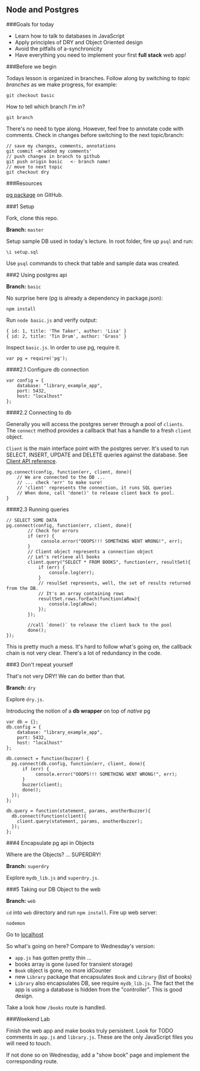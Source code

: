 
## Node and Postgres

###Goals for today

- Learn how to talk to databases in JavaScript
- Apply principles of DRY and Object Oriented design
- Avoid the pitfalls of a-synchronicity 
- Have everything you need to implement your first **full stack** web app!

###Before we begin

Todays lesson is organized in branches. Follow along by switching to *topic branches* as we make progress, for example:

	git checkout basic

How to tell which branch I'm in?

	git branch
	
There's no need to type along. However, feel free to annotate code with comments. Check in changes before switching to the next topic/branch:

	// save my changes, comments, annotations
	git commit -m'added my comments'
	// push changes in branch to github
	git push origin basic   <- branch name!
	// move to next topic
	git checkout dry 

###Resources

[pg package](https://github.com/brianc/node-postgres) on GitHub.

###1 Setup 

Fork, clone this repo.

**Branch:** `master`
 
Setup sample DB used in today's lecture. In root folder, fire up `psql` and run:

	\i setup.sql

Use `psql` commands to check that table and sample data was created.
	
###2 Using postgres api

**Branch:** `basic`

No surprise here (pg is already a dependency in package.json):

	npm install

Run `node basic.js` and verify output:

```
{ id: 1, title: 'The Taker', author: 'Lisa' }
{ id: 2, title: 'Tin Drum', author: 'Grass' }
```

Inspect `basic.js`. In order to use pg, require it.

	var pg = require('pg');

####2.1 Configure db connection

```
var config = {
    database: "library_example_app",
    port: 5432,
    host: "localhost"
};
```

####2.2 Connecting to db

Generally you will access the postgres server through a pool of `clients`. The `connect` method provides a callback that has a handle to a fresh `client` object. 

`Client` is the main interface point with the postgres server. It's used to run SELECT, INSERT, UPDATE and DELETE queries against the database. See [Client API reference](https://github.com/brianc/node-postgres/wiki/Client).


```
pg.connect(config, function(err, client, done){
	// We are connected to the DB ...
	// ... check 'err' to make sure!
	// 'client' represents the connection, it runs SQL queries
	// When done, call 'done()' to release client back to pool.
}
```

####2.3 Running queries

```
// SELECT SOME DATA
pg.connect(config, function(err, client, done){
		// Check for errors
        if (err) {
             console.error("OOOPS!!! SOMETHING WENT WRONG!", err);
        }
        // Client object represents a connection object
        // Let's retrieve all books
        client.query("SELECT * FROM BOOKS", function(err, resultSet){
	        if (err) {
	            console.log(err);
	        }
	        // resulSet represents, well, the set of results returned from the DB.
	        // It's an array containing rows
        	resultSet.rows.forEach(function(aRow){
          		console.log(aRow);
        	});
        });

        //call `done()` to release the client back to the pool
        done();
});
```
This is pretty much a mess. It's hard to follow what's going on, the callback chain is not very clear. There's a lot of redundancy in the code.

###3 Don't repeat yourself

That's not very DRY! We can do better than that.

**Branch:** `dry`

Explore `dry.js`.

Introducing the notion of a **db wrapper** on top of *native* pg


```
var db = {};
db.config = {
    database: "library_example_app",
    port: 5432,
    host: "localhost"
};

db.connect = function(buzzer) {
  pg.connect(db.config, function(err, client, done){
      if (err) {
           console.error("OOOPS!!! SOMETHING WENT WRONG!", err);
      }
      buzzer(client);
      done();
  });
};

db.query = function(statement, params, anotherBuzzer){
  db.connect(function(client){
    client.query(statement, params, anotherBuzzer);
  });
};
```

###4 Encapsulate pg api in Objects

Where are the Objects? ... SUPERDRY!

**Branch:** `superdry`

Explore `mydb_lib.js` and `superdry.js`.

###5 Taking our DB Object to the web

**Branch:** `web`

`cd` into `web` directory and run `npm install`. Fire up web server:

	nodemon

Go to [localhost](http://localhost:3000/books)

So what's going on here? Compare to Wednesday's version:

- `app.js` has gotten pretty thin ...
- books array is gone (used for transient storage)
- `Book` object is gone, no more idCounter
- new `Library` package that encapsulates `Book` and `Library` (list of books)
- `Library` also encapsulates DB, see require `mydb_lib.js`. The fact thet the app is using a database is hidden from the "controller". This is good design. 

Take a look how `/books` route is handled.

###Weekend Lab

Finish the web app and make books truly persistent. Look for TODO comments in `app.js` and `library.js`. These are the only JavaScript files you will need to touch. 

If not done so on Wednesday, add a "show book" page and implement the corresponding route.

